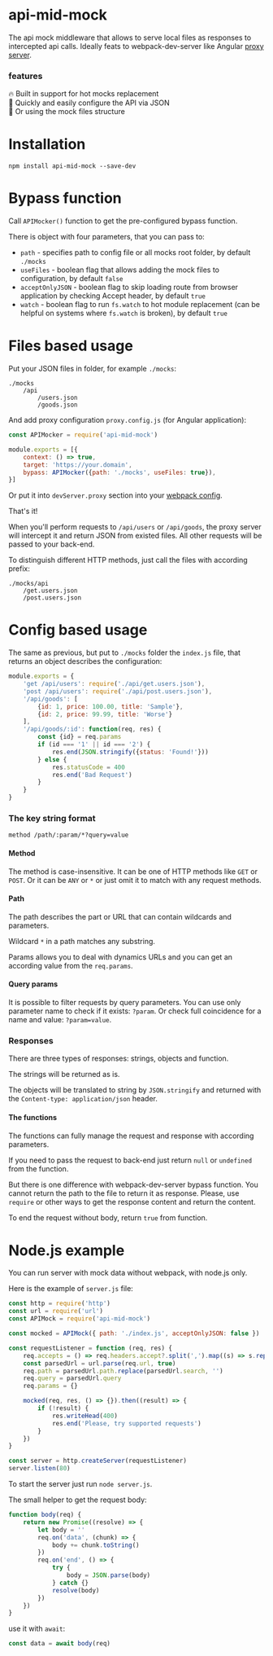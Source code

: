 # api-mid-mock
The api mock middleware that allows to serve local files as responses to intercepted api calls.
Ideally feats to webpack-dev-server like Angular [proxy server](https://angular.io/guide/build#proxying-to-a-backend-server).

### features

🔥 Built in support for hot mocks replacement  
🚀 Quickly and easily configure the API via JSON  
📂 Or using the mock files structure

# Installation

```shell
npm install api-mid-mock --save-dev
```

# Bypass function

Call `APIMocker()` function to get the pre-configured bypass function.

There is object with four parameters, that you can pass to:

* `path` - specifies path to config file or all mocks root folder, by default `./mocks`
* `useFiles` - boolean flag that allows adding the mock files to configuration, by default `false`
* `acceptOnlyJSON` - boolean flag to skip loading route from browser application by checking Accept header, by default `true`
* `watch` - boolean flag to run `fs.watch` to hot module replacement (can be helpful on systems where `fs.watch` is broken), by default `true`

# Files based usage

Put your JSON files in folder, for example `./mocks`:
```shell
./mocks
    /api
        /users.json
        /goods.json
```

And add proxy configuration `proxy.config.js` (for Angular application):
```javascript
const APIMocker = require('api-mid-mock')

module.exports = [{
    context: () => true,
    target: 'https://your.domain',
    bypass: APIMocker({path: './mocks', useFiles: true}),
}]
```

Or put it into `devServer.proxy` section into your [webpack config](https://webpack.js.org/configuration/dev-server/#devserverproxy).

That's it!

When you'll perform requests to `/api/users` or `/api/goods`,
the proxy server will intercept it and return JSON from existed files.
All other requests will be passed to your back-end.

To distinguish different HTTP methods, just call the files with according prefix:
```shell
./mocks/api
    /get.users.json
    /post.users.json
```

# Config based usage

The same as previous, but put to `./mocks` folder the `index.js` file, that returns an object
describes the configuration:

```javascript
module.exports = {
    'get /api/users': require('./api/get.users.json'),
    'post /api/users': require('./api/post.users.json'),
    '/api/goods': [
        {id: 1, price: 100.00, title: 'Sample'},
        {id: 2, price: 99.99, title: 'Worse'}
    ],
    '/api/goods/:id': function(req, res) {
        const {id} = req.params
        if (id === '1' || id === '2') {
            res.end(JSON.stringify({status: 'Found!'}))
        } else {
            res.statusCode = 400
            res.end('Bad Request')
        }
    }
}
```

### The key string format

```text
method /path/:param/*?query=value
```

#### Method

The method is case-insensitive. It can be one of HTTP methods like `GET` or `POST`.
Or it can be `ANY` or `*` or just omit it to match with any request methods.

#### Path

The path describes the part or URL that can contain wildcards and parameters.

Wildcard `*` in a path matches any substring.

Params allows you to deal with dynamics URLs and you can get an according value from the `req.params`.

#### Query params

It is possible to filter requests by query parameters.
You can use only parameter name to check if it exists: `?param`.
Or check full coincidence for a name and value: `?param=value`.

### Responses

There are three types of responses: strings, objects and function.

The strings will be returned as is.

The objects will be translated to string by `JSON.stringify` and returned with the `Content-type: application/json` header.

#### The functions

The functions can fully manage the request and response with according parameters.

If you need to pass the request to back-end just return `null` or `undefined` from the function.

But there is one difference with webpack-dev-server bypass function.
You cannot return the path to the file to return it as response.
Please, use `require` or other ways to get the response content and return the content.

To end the request without body, return `true` from function. 

# Node.js example

You can run server with mock data without webpack, with node.js only.

Here is the example of `server.js` file:
```javascript
const http = require('http')
const url = require('url')
const APIMock = require('api-mid-mock')

const mocked = APIMock({ path: './index.js', acceptOnlyJSON: false })

const requestListener = function (req, res) {
    req.accepts = () => req.headers.accept?.split(',').map((s) => s.replace(/;.+$/, '')) || []
    const parsedUrl = url.parse(req.url, true)
    req.path = parsedUrl.path.replace(parsedUrl.search, '')
    req.query = parsedUrl.query
    req.params = {}

    mocked(req, res, () => {}).then((result) => {
        if (!result) {
            res.writeHead(400)
            res.end('Please, try supported requests')
        }
    })
}

const server = http.createServer(requestListener)
server.listen(80)
```

To start the server just run `node server.js`.

The small helper to get the request body:
```javascript
function body(req) {
    return new Promise((resolve) => {
        let body = ''
        req.on('data', (chunk) => {
            body += chunk.toString()
        })
        req.on('end', () => {
            try {
                body = JSON.parse(body)
            } catch {}
            resolve(body)
        })
    })
}
```

use it with `await`:
```javascript
const data = await body(req)
```